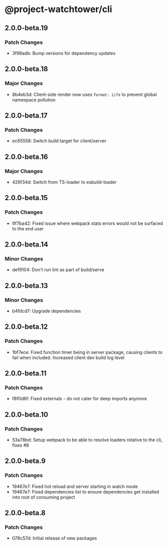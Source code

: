 # @project-watchtower/cli

## 2.0.0-beta.19

### Patch Changes

-   3f98adb: Bump versions for dependency updates

## 2.0.0-beta.18

### Major Changes

-   8b4eb3d: Client-side render now uses `format: iife` to prevent global namespace pollution

## 2.0.0-beta.17

### Patch Changes

-   ec65558: Switch build target for client/server

## 2.0.0-beta.16

### Major Changes

-   426f34d: Switch from TS-loader to esbuild-loader

## 2.0.0-beta.15

### Patch Changes

-   9f7ba42: Fixed issue where webpack stats errors would not be surfaced to the end user

## 2.0.0-beta.14

### Minor Changes

-   def9104: Don't run lint as part of build/serve

## 2.0.0-beta.13

### Minor Changes

-   b4fdcd7: Upgrade dependencies

## 2.0.0-beta.12

### Patch Changes

-   1bf7ece: Fixed function timer being in server package, causing clients to fail when included. Increased client dev build log level

## 2.0.0-beta.11

### Patch Changes

-   f8f0d6f: Fixed externals - do not cater for deep imports anymore

## 2.0.0-beta.10

### Patch Changes

-   53a78bd: Setup webpack to be able to resolve loaders relative to the cli, fixes #8

## 2.0.0-beta.9

### Patch Changes

-   19467e7: Fixed hot reload and server starting in watch mode
-   19467e7: Fixed dependencies list to ensure dependencies get installed into root of consuming project

## 2.0.0-beta.8

### Patch Changes

-   078c57d: Initial release of new packages
